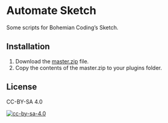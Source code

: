# Automate Sketch

Some scripts for Bohemian Coding’s Sketch.

## Installation

1. Download the [master.zip](https://github.com/Ashung/Automate-Sketch/archive/master.zip) file.
2. Copy the contents of the master.zip to your plugins folder.

## License

CC-BY-SA 4.0

[![cc-by-sa-4.0](https://i.creativecommons.org/l/by-sa/4.0/80x15.png)](http://creativecommons.org/licenses/by-sa/4.0/)
